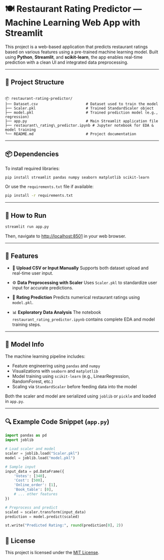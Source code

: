 # 🍽️ Restaurant Rating Predictor — Machine Learning Web App with Streamlit

This project is a web-based application that predicts restaurant ratings based on various features using a pre-trained machine learning model. Built using **Python**, **Streamlit**, and **scikit-learn**, the app enables real-time prediction with a clean UI and integrated data preprocessing.

---

## 📁 Project Structure

```

📦 restaurant-rating-predictor/
├── Dataset.csv                      # Dataset used to train the model
├── Scaler.pkl                       # Trained StandardScaler object
├── model.pkl                        # Trained prediction model (e.g., regression)
├── app.py                           # Main Streamlit application file
├── restaurant\_rating\_predictor.ipynb # Jupyter notebook for EDA & model training
└── README.md                        # Project documentation

````

---

## 📦 Dependencies

To install required libraries:

```bash
pip install streamlit pandas numpy seaborn matplotlib scikit-learn
````

Or use the `requirements.txt` file if available:

```bash
pip install -r requirements.txt
```

---

## 🚀 How to Run

```bash
streamlit run app.py
```

Then, navigate to [http://localhost:8501](http://localhost:8501) in your web browser.

---

## 🎯 Features

* 📂 **Upload CSV or Input Manually**
  Supports both dataset upload and real-time user input.

* ⚙️ **Data Preprocessing with Scaler**
  Uses `Scaler.pkl` to standardize user input for accurate predictions.

* 🤖 **Rating Prediction**
  Predicts numerical restaurant ratings using `model.pkl`.

* 📊 **Exploratory Data Analysis**
  The notebook `restaurant_rating_predictor.ipynb` contains complete EDA and model training steps.

---

## 🧠 Model Info

The machine learning pipeline includes:

* Feature engineering using `pandas` and `numpy`
* Visualizations with `seaborn` and `matplotlib`
* Model training using `scikit-learn` (e.g., LinearRegression, RandomForest, etc.)
* Scaling via `StandardScaler` before feeding data into the model

Both the scaler and model are serialized using `joblib` or `pickle` and loaded in `app.py`.

---

## 🔍 Example Code Snippet (`app.py`)

```python
import pandas as pd
import joblib

# Load scaler and model
scaler = joblib.load("Scaler.pkl")
model = joblib.load("model.pkl")

# Sample input
input_data = pd.DataFrame({
    'Votes': [340],
    'Cost': [500],
    'Online_order': [1],
    'Book_table': [0],
    # ... other features
})

# Preprocess and predict
scaled = scaler.transform(input_data)
prediction = model.predict(scaled)

st.write("Predicted Rating:", round(prediction[0], 2))
```


## 📝 License

This project is licensed under the [MIT License](LICENSE).

